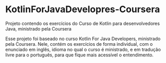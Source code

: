 # KotlinForJavaDevelopres-Coursera
Projeto contendo os exercícios do Curso de Kotlin para desenvolvedores Java, ministrado pela Coursera

Esse projeto foi baseado no curso Kotlin For Java Developers, ministrado pela Coursera. Nele, contém os exercícios de forma individual, com o enunciado em inglês, idioma no qual o curso é ministrado, e em tradução livre para o português, para que fique mais acessível o entendimento. 

